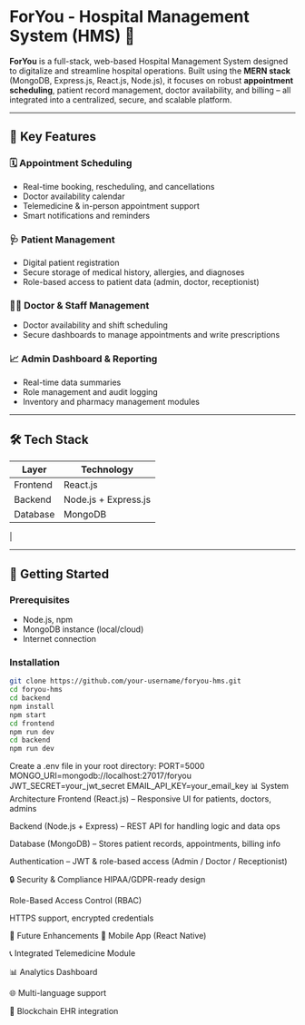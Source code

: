 # ForYou - Hospital Management System (HMS) 🏥

**ForYou** is a full-stack, web-based Hospital Management System designed to digitalize and streamline hospital operations. Built using the **MERN stack** (MongoDB, Express.js, React.js, Node.js), it focuses on robust **appointment scheduling**, patient record management, doctor availability, and billing – all integrated into a centralized, secure, and scalable platform.

---

## 📌 Key Features

### 🗓 Appointment Scheduling
- Real-time booking, rescheduling, and cancellations
- Doctor availability calendar
- Telemedicine & in-person appointment support
- Smart notifications and reminders

### 🩺 Patient Management
- Digital patient registration
- Secure storage of medical history, allergies, and diagnoses
- Role-based access to patient data (admin, doctor, receptionist)

### 👨‍⚕️ Doctor & Staff Management
- Doctor availability and shift scheduling
- Secure dashboards to manage appointments and write prescriptions


### 📈 Admin Dashboard & Reporting
- Real-time data summaries
- Role management and audit logging
- Inventory and pharmacy management modules

---

## 🛠️ Tech Stack

| Layer       | Technology         |
|------------|--------------------|
| Frontend   | React.js           |
| Backend    | Node.js + Express.js |
| Database   | MongoDB            |
|

---

## 🚀 Getting Started

### Prerequisites
- Node.js, npm
- MongoDB instance (local/cloud)
- Internet connection

### Installation

```bash
git clone https://github.com/your-username/foryou-hms.git
cd foryou-hms
cd backend
npm install
npm start
cd frontend
npm run dev
cd backend
npm run dev
```
Create a .env file in your root directory:
PORT=5000
MONGO_URI=mongodb://localhost:27017/foryou
JWT_SECRET=your_jwt_secret
EMAIL_API_KEY=your_email_key
📊 System Architecture
Frontend (React.js) – Responsive UI for patients, doctors, admins

Backend (Node.js + Express) – REST API for handling logic and data ops

Database (MongoDB) – Stores patient records, appointments, billing info

Authentication – JWT & role-based access (Admin / Doctor / Receptionist)

🔒 Security & Compliance
HIPAA/GDPR-ready design

Role-Based Access Control (RBAC)

HTTPS support, encrypted credentials

📱 Future Enhancements
📲 Mobile App (React Native)

📞 Integrated Telemedicine Module

📊 Analytics Dashboard

🌐 Multi-language support

🔐 Blockchain EHR integration


